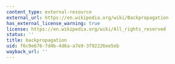 ```yaml
---
content_type: external-resource
external_url: https://en.wikipedia.org/wiki/Backpropagation
has_external_license_warning: true
license: https://en.wikipedia.org/wiki/All_rights_reserved
status: ''
title: backpropagation
uid: f6c9e676-7d4b-4d6a-a7e9-3f92226ee5eb
wayback_url: ''
---
```

